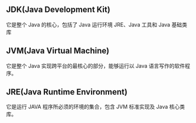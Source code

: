 ## JDK(Java Development Kit)
它是整个 Java 的核心，包括了 Java 运行环境 JRE、Java 工具和 Java 基础类库

## JVM(Java Virtual Machine)
它是整个 Java 实现跨平台的最核心的部分，能够运行以 Java 语言写作的软件程序。

## JRE(Java Runtime Environment)
它是运行 JAVA 程序所必须的环境的集合，包含 JVM 标准实现及 Java 核心类库。

